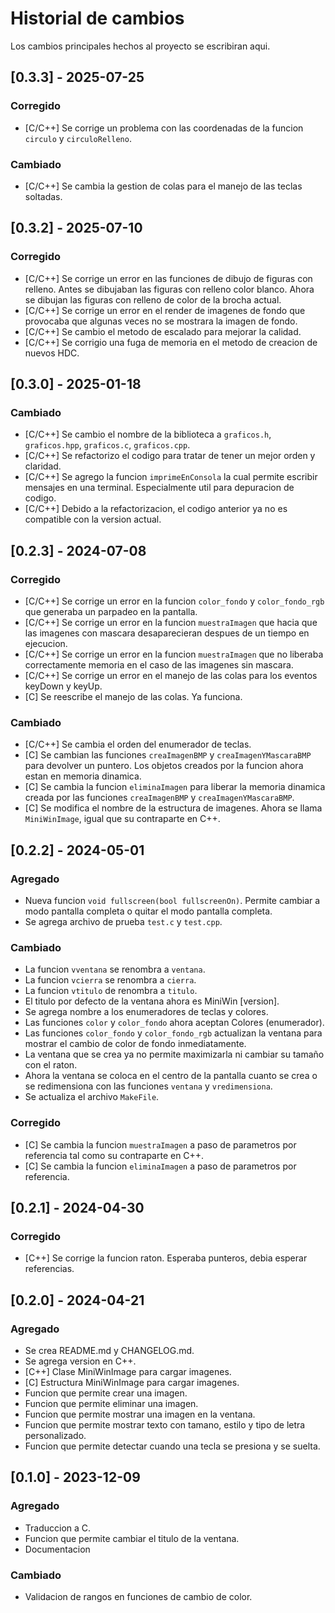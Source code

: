 # Historial de cambios

Los cambios principales hechos al proyecto se escribiran aqui.

## [0.3.3] - 2025-07-25

### Corregido

- [C/C++] Se corrige un problema con las coordenadas de la funcion `circulo` y `circuloRelleno`.

### Cambiado

- [C/C++] Se cambia la gestion de colas para el manejo de las teclas soltadas.

## [0.3.2] - 2025-07-10

### Corregido

- [C/C++] Se corrige un error en las funciones de dibujo de figuras con relleno. Antes se dibujaban las figuras con relleno color blanco. Ahora se dibujan las figuras con relleno de color de la brocha actual.
- [C/C++] Se corrige un error en el render de imagenes de fondo que provocaba que algunas veces no se mostrara la imagen de fondo. 
- [C/C++] Se cambio el metodo de escalado para mejorar la calidad.
- [C/C++] Se corrigio una fuga de memoria en el metodo de creacion de nuevos HDC.

## [0.3.0] - 2025-01-18

### Cambiado
- [C/C++] Se cambio el nombre de la biblioteca a `graficos.h`, `graficos.hpp`, `graficos.c`, `graficos.cpp`.
- [C/C++] Se refactorizo el codigo para tratar de tener un mejor orden y claridad.
- [C/C++] Se agrego la funcion `imprimeEnConsola` la cual permite escribir mensajes en una terminal. Especialmente util para depuracion de codigo.
- [C/C++] Debido a la refactorizacion, el codigo anterior ya no es compatible con la version actual.

## [0.2.3] - 2024-07-08

### Corregido

- [C/C++] Se corrige un error en la funcion `color_fondo` y `color_fondo_rgb` que generaba un parpadeo en la pantalla.
- [C/C++] Se corrige un error en la funcion `muestraImagen` que hacia que las imagenes con mascara desaparecieran despues de un tiempo en ejecucion.
- [C/C++] Se corrige un error en la funcion `muestraImagen` que no liberaba correctamente memoria en el caso de las imagenes sin mascara.
- [C/C++] Se corrige un error en el manejo de las colas para los eventos keyDown y keyUp.
- [C] Se reescribe el manejo de las colas. Ya funciona.

### Cambiado

- [C/C++] Se cambia el orden del enumerador de teclas.
- [C] Se cambian las funciones `creaImagenBMP` y `creaImagenYMascaraBMP` para devolver un puntero. Los objetos creados por la funcion ahora estan en memoria dinamica.
- [C] Se cambia la funcion `eliminaImagen` para liberar la memoria dinamica creada por las funciones `creaImagenBMP` y `creaImagenYMascaraBMP`.
- [C] Se modifica el nombre de la estructura de imagenes. Ahora se llama `MiniWinImage`, igual que su contraparte en C++.


## [0.2.2] - 2024-05-01

### Agregado

- Nueva funcion `void fullscreen(bool fullscreenOn)`. Permite cambiar a modo pantalla completa o quitar el modo pantalla completa.
- Se agrega archivo de prueba `test.c` y `test.cpp`.

### Cambiado
 
- La funcion `vventana` se renombra a `ventana`.
- La funcion `vcierra` se renombra a `cierra`.
- La funcion `vtitulo` de renombra a `titulo`.
- El titulo por defecto de la ventana ahora es MiniWin [version].
- Se agrega nombre a los enumeradores de teclas y colores.
- Las funciones `color` y `color_fondo` ahora aceptan Colores (enumerador).
- Las funciones `color_fondo` y `color_fondo_rgb` actualizan la ventana para mostrar el cambio de color de fondo inmediatamente. 
- La ventana que se crea ya no permite maximizarla ni cambiar su tamaño con el raton.
- Ahora la ventana se coloca en el centro de la pantalla cuanto se crea o se redimensiona con las funciones `ventana` y `vredimensiona`.
- Se actualiza el archivo `MakeFile`.

### Corregido

- [C] Se cambia la funcion `muestraImagen` a paso de parametros por referencia tal como su contraparte en C++.
- [C] Se cambia la funcion `eliminaImagen` a paso de parametros por referencia.


## [0.2.1] - 2024-04-30

### Corregido

- [C++] Se corrige la funcion raton. Esperaba punteros, debia esperar referencias.

## [0.2.0] - 2024-04-21

### Agregado

- Se crea README.md y CHANGELOG.md.
- Se agrega version en C++.
- [C++] Clase MiniWinImage para cargar imagenes.
- [C] Estructura MiniWinImage para cargar imagenes.
- Funcion que permite crear una imagen.
- Funcion que permite eliminar una imagen.
- Funcion que permite mostrar una imagen en la ventana.
- Funcion que permite mostrar texto con tamano, estilo y tipo de letra personalizado.
- Funcion que permite detectar cuando una tecla se presiona y se suelta.


## [0.1.0] - 2023-12-09

### Agregado

- Traduccion a C.
- Funcion que permite cambiar el titulo de la ventana.
- Documentacion

### Cambiado

- Validacion de rangos en funciones de cambio de color.

